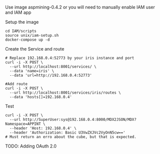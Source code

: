 Use image aspmining-0.4.2 or you will need to manually enable IAM user and IAM app

Setup the image
```
cd IAM/scripts
source unix/iam-setup.sh
docker-compose up -d
```

Create the Service and route

```
# Replace 192.168.0.4:52773 by your iris instance and port
curl -i -X POST \
  --url http://localhost:8001/services/ \
  --data 'name=iris' \
  --data 'url=http://192.168.0.4:52773'

#Add route
curl -i -X POST \
  --url http://localhost:8001/services/iris/routes \
  --data 'hosts[]=192.168.0.4'
```

Test 
```
curl -i -X POST \
  --url http://SuperUser:sys@192.168.0.4:8000/MDX2JSON/MDX?Namespace=APPINT \
  --header 'Host: 192.168.0.4' \
  --header 'Authorization: Basic U3VwZXJVc2VyOnN5cw=='
# Must return an erro about the cube, but that is expected.
```

TODO: Adding OAuth 2.0
